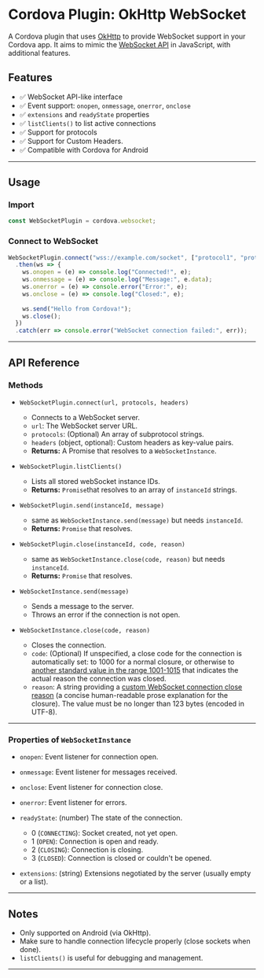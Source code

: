 # Cordova Plugin: OkHttp WebSocket

A Cordova plugin that uses [OkHttp](https://square.github.io/okhttp/) to provide WebSocket support in your Cordova app.
It aims to mimic the [WebSocket API](https://developer.mozilla.org/en-US/docs/Web/API/WebSocket) in JavaScript, with additional features.

## Features

* ✅ WebSocket API-like interface
* ✅ Event support: `onopen`, `onmessage`, `onerror`, `onclose`
* ✅ `extensions` and `readyState` properties
* ✅ `listClients()` to list active connections
* ✅ Support for protocols
* ✅ Support for Custom Headers.
* ✅ Compatible with Cordova for Android

---

## Usage

### Import

```javascript
const WebSocketPlugin = cordova.websocket;
```

### Connect to WebSocket

```javascript
WebSocketPlugin.connect("wss://example.com/socket", ["protocol1", "protocol2"], headers)
  .then(ws => {
    ws.onopen = (e) => console.log("Connected!", e);
    ws.onmessage = (e) => console.log("Message:", e.data);
    ws.onerror = (e) => console.error("Error:", e);
    ws.onclose = (e) => console.log("Closed:", e);
    
    ws.send("Hello from Cordova!");
    ws.close();
  })
  .catch(err => console.error("WebSocket connection failed:", err));
```

---

## API Reference

### Methods

* `WebSocketPlugin.connect(url, protocols, headers)`

    * Connects to a WebSocket server.
    * `url`: The WebSocket server URL.
    * `protocols`: (Optional) An array of subprotocol strings.
    * `headers` (object, optional): Custom headers as key-value pairs.
    * **Returns:** A Promise that resolves to a `WebSocketInstance`.
* `WebSocketPlugin.listClients()`
    * Lists all stored webSocket instance IDs.
    * **Returns:** `Promise`that resolves to an array of `instanceId` strings.
  
* `WebSocketPlugin.send(instanceId, message)`
    * same as `WebSocketInstance.send(message)` but needs `instanceId`.
    * **Returns:** `Promise` that resolves.

* `WebSocketPlugin.close(instanceId, code, reason)`
    * same as `WebSocketInstance.close(code, reason)` but needs `instanceId`.
    * **Returns:** `Promise` that resolves.

* `WebSocketInstance.send(message)`

    * Sends a message to the server.
    * Throws an error if the connection is not open.

* `WebSocketInstance.close(code, reason)`

    * Closes the connection.
    * `code`: (Optional) If unspecified, a close code for the connection is automatically set: to 1000 for a normal closure, or otherwise to [another standard value in the range 1001-1015](https://www.rfc-editor.org/rfc/rfc6455.html#section-7.4.1) that indicates the actual reason the connection was closed.
    * `reason`: A string providing a [custom WebSocket connection close reason](https://www.rfc-editor.org/rfc/rfc6455.html#section-7.1.6) (a concise human-readable prose explanation for the closure). The value must be no longer than 123 bytes (encoded in UTF-8).

---

### Properties of `WebSocketInstance`

* `onopen`: Event listener for connection open.
* `onmessage`: Event listener for messages received.
* `onclose`: Event listener for connection close.
* `onerror`: Event listener for errors.
* `readyState`: (number) The state of the connection.

    * 0 (`CONNECTING`): Socket created, not yet open.
    * 1 (`OPEN`): Connection is open and ready.
    * 2 (`CLOSING`): Connection is closing.
    * 3 (`CLOSED`): Connection is closed or couldn't be opened.
* `extensions`: (string) Extensions negotiated by the server (usually empty or a list).

---

## Notes

* Only supported on Android (via OkHttp).
* Make sure to handle connection lifecycle properly (close sockets when done).
* `listClients()` is useful for debugging and management.
---